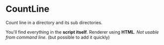 CountLine
=========

Count line in a directory and its sub directories.

You'll find everything in the **script itself**. Renderer using **HTML**. *Not usable from command line*. (but possible to add it quickly)
